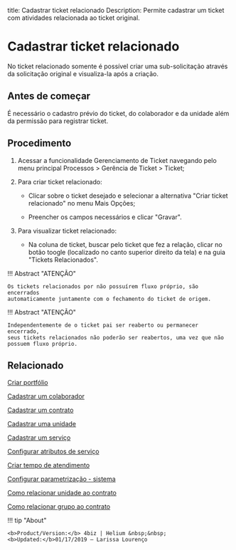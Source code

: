 title: Cadastrar ticket relacionado
Description: Permite cadastrar um ticket com atividades relacionada ao ticket original.
# Cadastrar ticket relacionado

No ticket relacionado somente é possível criar uma sub-solicitação através da solicitação original e visualiza-la após a criação.

Antes de começar
----------------

É necessário o cadastro prévio do ticket, do colaborador e da unidade além da
permissão para registrar ticket.

Procedimento
------------

1.  Acessar a funcionalidade Gerenciamento de Ticket navegando pelo menu
    principal Processos \> Gerência de Ticket \> Ticket;

2.  Para criar ticket relacionado:

    -   Clicar sobre o ticket desejado e selecionar a alternativa "Criar
        ticket relacionado" no menu Mais Opções;

    -   Preencher os campos necessários e clicar "Gravar".

3.  Para visualizar ticket relacionado:

    -   Na coluna de ticket, buscar pelo ticket que fez a relação, clicar no botão toogle (localizado no canto superior direito da tela) e na guia "Tickets Relacionados".


!!! Abstract "ATENÇÃO"

    Os tickets relacionados por não possuírem fluxo próprio, são encerrados
    automaticamente juntamente com o fechamento do ticket de origem.

!!! Abstract "ATENÇÃO"

    Independentemente de o ticket pai ser reaberto ou permanecer encerrado,
    seus tickets relacionados não poderão ser reabertos, uma vez que não
    possuem fluxo próprio.

Relacionado
-----------

[Criar portfólio](/pt-br/4biz-helium/processes/portfolio-and-catalog/use/create-the-portfolio.html)

[Cadastrar um colaborador](/pt-br/4biz-helium/initial-settings/access-settings/user/register-employee.html)

[Cadastrar um contrato](/pt-br/4biz-helium/additional-features/contract-management/use/register-contract.html)

[Cadastrar uma unidade](/pt-br/4biz-helium/platform-administration/region-and-language/register-unit.html)

[Cadastrar um serviço](/pt-br/4biz-helium/processes/portfolio-and-catalog/use/register-a-service.html)

[Configurar atributos de serviço](/pt-br/4biz-helium/processes/portfolio-and-catalog/use/configure-services-attributes.html)

[Criar tempo de atendimento](/pt-br/4biz-helium/processes/service-level/use/create-time-attendance.html)

[Configurar parametrização - sistema](/pt-br/4biz-helium/platform-administration/parameters-list/configure-parametrization-system.html)

[Como relacionar unidade ao contrato](/pt-br/4biz-helium/processes/tickets/configuration/relate-unit-to-contract.html)

[Como relacionar grupo ao contrato](/pt-br/4biz-helium/processes/tickets/configuration/relate-group-to-contract.html)

<!-- <i class='fa fa-youtube-play  fa-2x' style='color:#97ce17;vertical-align: middle;'> </i> [Video Library](https://www.youtube.com/playlist?list=PLB5qK2uzf2ROn4Xs6UdH84Ujzta2iJ6Ei)'
-->
!!! tip "About"

    <b>Product/Version:</b> 4biz | Helium &nbsp;&nbsp;
    <b>Updated:</b>01/17/2019 – Larissa Lourenço
